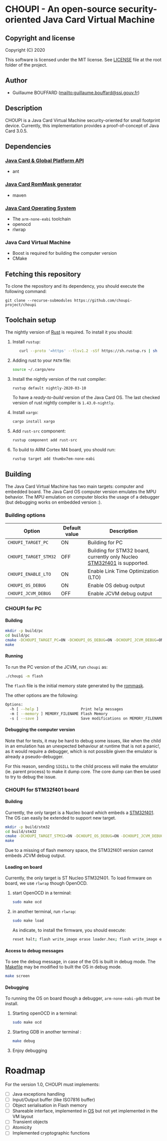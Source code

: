 # CHOUPI - An open-source security-oriented Java Card Virtual Machine

## Copyright and license

Copyright (C) 2020

This software is licensed under the MIT license. See [LICENSE](LICENSE) file at
the root folder of the project.

## Author

  * Guillaume BOUFFARD (<mailto:guillaume.bouffard@ssi.gouv.fr>)

## Description

CHOUPI is a Java Card Virtual Machine security-oriented for small footprint
device. Currently, this implementation provides a proof-of-concept of Java Card
3.0.5.

## Dependencies

### [Java Card & Global Platform API](https://github.com/choupi-project/javacard-api)

* ant

### [Java Card RomMask generator](https://github.com/choupi-rommask/project)

* maven

### [Java Card Operating System](https://github.com/choupi-project/choupi-os)

 * The `arm-none-eabi` toolchain
 * openocd
 * rlwrap
   
### Java Card Virtual Machine

  * Boost is required for building the computer version
  * CMake 

## Fetching this repository

To clone the repository and its dependency, you should execute the following
command:

```
git clone --recurse-submodules https://github.com/choupi-project/choupi
```

## Toolchain setup

 The nightly version of [Rust](https://www.rust-lang.org/) is required. To
 install it you should:

1. Install `rustup`:
   ``` sh
      curl --proto '=https' --tlsv1.2 -sSf https://sh.rustup.rs | sh
   ```
   
2. Adding rust to your `PATH` file:
   ``` sh
   source ~/.cargo/env
   ```

3. Install the nightly version of the rust compiler:
   ```sh
   rustup default nightly-2020-03-10
   ```

   To have a *ready-to-build* version of the Java Card OS. The last checked
   version of rust nightly compiler is `1.43.0-nightly`.

4. Install `xargo`:
   ``` sh
   cargo install xargo
   ```

5. Add `rust-src` component:
   ``` sh
   rustup component add rust-src
   ```

6. To build to ARM Cortex M4 board, you should run:
   ``` sh
   rustup target add thumbv7em-none-eabi
   ```

## Building

The Java Card Virtual Machine has two main targets: computer and embedded board. The
Java Card OS computer version emulates the MPU behavior. The MPU emulation on computer blocks
the usage of a debugger (but debugging works on embedded version :).

### Building options

| Option                | Default value | Description                                                                                                                          |
|-----------------------|---------------|--------------------------------------------------------------------------------------------------------------------------------------|
| `CHOUPI_TARGET_PC`    | ON            | Building for PC                                                                                                                      |
| `CHOUPI_TARGET_STM32` | OFF           | Building for STM32 board, currently only Nucleo [STM32f401](https://www.st.com/en/evaluation-tools/nucleo-f401re.html) is supported. |
| `CHOUPI_ENABLE_LTO`   | ON            | Enable Link Time Optimization (LTO)                                                                                                  |
| `CHOUPI_OS_DEBUG`     | ON            | Enable OS debug output                                                                                                               |
| `CHOUPI_JCVM_DEBUG`   | OFF           | Enable JCVM debug output                                                                                                                                     |

### CHOUPI for PC

#### Building 

  ``` sh
  mkdir -p build/pc
  cd build/pc
  cmake -DCHOUPI_TARGET_PC=ON -DCHOUPI_OS_DEBUG=ON -DCHOUPI_JCVM_DEBUG=ON ../../
  make
  ```
  
#### Running

To run the PC version of the JCVM, run `choupi` as:

``` sh
./choupi -m flash
```

The `flash` file is the initial memory state generated by the
[rommask](https://github.com/choupi-project/rommask).

The other options are the following:

``` sh
Options:
  -h [ --help ]                   Print help messages
  -m [ --memory ] MEMORY_FILENAME Flash Memory
  -s [ --save ]                   Save modifications on MEMORY_FILENAME
```

#### Debugging the computer version

Note that for tests, it may be hard to debug some issues, like when the child in
an emulation has an unexpected behaviour at runtime that is not a panic!, as it
would require a debugger, which is not possible given the emulator is already a
pseudo-debugger.

For this reason, sending `SIGILL` to the child process will make the emulator
(ie. parent process) to make it dump core.
The core dump can then be used to try to debug the issue.

### CHOUPI for STM32f401 board

#### Building

Currently, the only target is a Nucleo board which embeds a
[STM32f401](https://www.st.com/en/evaluation-tools/nucleo-f401re.html). The
OS can easily be extended to support new target.

  ``` sh
  mkdir -p build/stm32
  cd build/stm32
  cmake -DCHOUPI_TARGET_STM32=ON -DCHOUPI_OS_DEBUG=ON -DCHOUPI_JCVM_DEBUG=OFF ../../
  make
  ```
  
  Due to a missing of flash memory space, the STM32f401 version cannot embeds
  JCVM debug output.


#### Loading on board

Currently, the only target is ST Nucleo STM32f401. To load firmware on board, we
use `rlwrap` though OpenOCD. 

1. start OpenOCD in a terminal:
   ``` sh
   sudo make ocd
   ```

2. in another terminal, run `rlwrap`:
   ``` sh
   sudo make load
   ```
   
   As indicate, to install the firmware, you should execute:
   
   ``` sh
   reset halt; flash write_image erase loader.hex; flash write_image erase code.hex; flash write_image flash.hex; reset run
   ```

#### Access to debug messages

To see the debug message, in case of the OS is built in debug mode. The
[Makefile](Makefile) may be modified to built the OS in debug mode.

``` sh
make screen
```

#### Debugging

To running the OS on board though a debugger, `arm-none-eabi-gdb` must be
install.

1. Starting openOCD in a terminal:
   ``` sh
   sudo make ocd
   ```

2. Starting GDB in another terminal :
   ``` sh
   make debug
   ```

3. Enjoy debugging

# Roadmap

For the version 1.0, CHOUPI must implements:

* [ ] Java exceptions handling
* [ ] Input/Output buffer (like ISO7816 buffer)
* [ ] Object serialisation in Flash memory
* [ ] Shareable interface, implemented in [OS](https://github.com/choupi-project/choupi-os) but not yet implemented in the
  VM layout
* [ ] Transient objects
* [ ] Atomicity
* [ ] Implemented cryptographic functions

